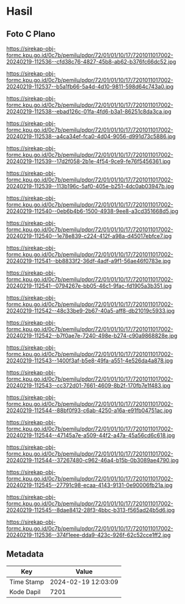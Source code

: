 # Hasil

## Foto C Plano

https://sirekap-obj-formc.kpu.go.id/0c7b/pemilu/pdpr/72/01/01/10/17/7201011017002-20240219-112536--cfd38c76-4827-45b8-ab62-b376fc66dc52.jpg

https://sirekap-obj-formc.kpu.go.id/0c7b/pemilu/pdpr/72/01/01/10/17/7201011017002-20240219-112537--b5a1fb66-5a4d-4d10-9811-598d64c743a0.jpg

https://sirekap-obj-formc.kpu.go.id/0c7b/pemilu/pdpr/72/01/01/10/17/7201011017002-20240219-112538--ebad126c-01fa-4fd6-b3a1-86251c8da3ca.jpg

https://sirekap-obj-formc.kpu.go.id/0c7b/pemilu/pdpr/72/01/01/10/17/7201011017002-20240219-112538--a4ca34ef-fca0-4d04-9056-d991d73c5886.jpg

https://sirekap-obj-formc.kpu.go.id/0c7b/pemilu/pdpr/72/01/01/10/17/7201011017002-20240219-112539--17d2f058-2b1e-4f54-9ce9-fe76f5456361.jpg

https://sirekap-obj-formc.kpu.go.id/0c7b/pemilu/pdpr/72/01/01/10/17/7201011017002-20240219-112539--113b196c-5af0-405e-b251-4dc0ab03947b.jpg

https://sirekap-obj-formc.kpu.go.id/0c7b/pemilu/pdpr/72/01/01/10/17/7201011017002-20240219-112540--0eb6b4b6-1500-4938-9ee8-a3cd351668d5.jpg

https://sirekap-obj-formc.kpu.go.id/0c7b/pemilu/pdpr/72/01/01/10/17/7201011017002-20240219-112540--1e78e839-c224-412f-a98a-d45017ebfce7.jpg

https://sirekap-obj-formc.kpu.go.id/0c7b/pemilu/pdpr/72/01/01/10/17/7201011017002-20240219-112541--bb8833f2-36df-4adf-a9f1-56ae46f0783e.jpg

https://sirekap-obj-formc.kpu.go.id/0c7b/pemilu/pdpr/72/01/01/10/17/7201011017002-20240219-112541--0794267e-bb05-46c1-9fac-fd1905a3b351.jpg

https://sirekap-obj-formc.kpu.go.id/0c7b/pemilu/pdpr/72/01/01/10/17/7201011017002-20240219-112542--48c33be9-2b67-40a5-aff8-db21019c5933.jpg

https://sirekap-obj-formc.kpu.go.id/0c7b/pemilu/pdpr/72/01/01/10/17/7201011017002-20240219-112542--b7f0ae7e-7240-498e-b274-c90a9868828e.jpg

https://sirekap-obj-formc.kpu.go.id/0c7b/pemilu/pdpr/72/01/01/10/17/7201011017002-20240219-112543--1400f3af-b5e8-49fa-a551-4e526da4a878.jpg

https://sirekap-obj-formc.kpu.go.id/0c7b/pemilu/pdpr/72/01/01/10/17/7201011017002-20240219-112543--cc372d01-7661-4609-8b2f-170fb7e1f483.jpg

https://sirekap-obj-formc.kpu.go.id/0c7b/pemilu/pdpr/72/01/01/10/17/7201011017002-20240219-112544--88bf0f93-c6ab-4250-a16a-e91fb04751ac.jpg

https://sirekap-obj-formc.kpu.go.id/0c7b/pemilu/pdpr/72/01/01/10/17/7201011017002-20240219-112544--47145a7e-a509-44f2-a47a-45a56cd6c618.jpg

https://sirekap-obj-formc.kpu.go.id/0c7b/pemilu/pdpr/72/01/01/10/17/7201011017002-20240219-112544--37267480-c962-46a4-b15b-0b3089ae4790.jpg

https://sirekap-obj-formc.kpu.go.id/0c7b/pemilu/pdpr/72/01/01/10/17/7201011017002-20240219-112545--27791c98-ecaa-4143-9131-0e90006fb21a.jpg

https://sirekap-obj-formc.kpu.go.id/0c7b/pemilu/pdpr/72/01/01/10/17/7201011017002-20240219-112545--8dae8412-28f3-4bbc-b313-f565ad24b5d6.jpg

https://sirekap-obj-formc.kpu.go.id/0c7b/pemilu/pdpr/72/01/01/10/17/7201011017002-20240219-112536--374f1eee-dda9-423c-926f-62c52cce1ff2.jpg


## Metadata

| Key        | Value               |
| ---------- | ------------------- |
| Time Stamp | 2024-02-19 12:03:09 |
| Kode Dapil | 7201                |



